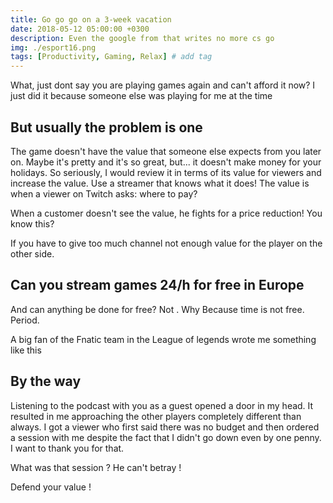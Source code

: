 ```yaml
---
title: Go go go on a 3-week vacation
date: 2018-05-12 05:00:00 +0300
description: Even the google from that writes no more cs go
img: ./esport16.png
tags: [Productivity, Gaming, Relax] # add tag
---
```



What, just dont say you are playing games again and can't afford it now?
I just did it because someone else was playing for me at the time 

## But usually the problem is one


The game doesn't have the value that someone else expects from you later on.
Maybe it's pretty and it's so great, but... it doesn't make money for your holidays.
So seriously, I would review it in terms of its value for viewers and increase the value.
Use a streamer that knows what it does!
The value is when a viewer on Twitch asks: where to pay?

When a customer doesn't see the value, he fights for a price reduction!
You know this?

If you have to give too much channel not enough value for the player on the other side. 

## Can you stream games 24/h for free in Europe 

And can anything be done for free? 
Not . 
Why
Because time is not free.
Period.

A big fan of the Fnatic team in the League of legends wrote me something like this

## By the way

Listening to the podcast with you as a guest opened a door in my head.
It resulted in me approaching the other players completely different than always.
I got a viewer who first said there was no budget and then ordered a session with me despite the fact that I didn't go down even by one penny. I want to thank you for that.

What was that session ? He can't betray !

Defend your value !




<div id='discourse-comments'></div>

<script type="text/javascript">
  DiscourseEmbed = { discourseUrl: 'https://lecbet.com/',
                     discourseEmbedUrl: 'https://www.ledner.info/ };

  (function() {
    var d = document.createElement('script'); d.type = 'text/javascript'; d.async = true;
    d.src = DiscourseEmbed.discourseUrl + 'javascripts/embed.js';
    (document.getElementsByTagName('head')[0] || document.getElementsByTagName('body')[0]).appendChild(d);
  })();
</script>
